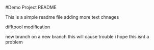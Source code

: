 #Demo Project README

This is a simple readme file
adding more text chnages

difftoool modification

new branch
on a new branch
this will cause trouble
i hope this isnt a problem